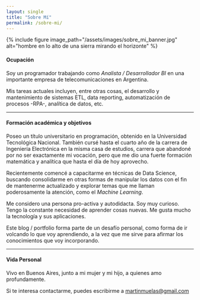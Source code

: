```yaml
---
layout: single
title: "Sobre Mí"
permalink: /sobre-mi/
---
```


{% include figure image_path="/assets/images/sobre_mi_banner.jpg" alt="hombre en lo alto de una sierra mirando el horizonte" %}

#### Ocupación

Soy un programador trabajando como _Analista / Desarrollador BI_ en una importante empresa de telecomunicaciones en Argentina.

Mis tareas actuales incluyen, entre otras cosas, el desarrollo y mantenimiento de sistemas ETL, data reporting, automatización de procesos -RPA-, analítica de datos, etc.

---

#### Formación académica y objetivos

Poseo un título universitario en programación, obtenido en la Universidad Tecnológica Nacional. También cursé hasta el cuarto año de la carrera de Ingeniería Electrónica en la misma casa de estudios, carrera que abandoné por no ser exactamente mi vocación, pero que me dio una fuerte formación matemática y analítica que hasta el día de hoy aprovecho.

Recientemente comencé a capacitarme en técnicas de Data Science, buscando consolidarme en otras formas de manipular los datos con el fin de mantenerme actualizado y explorar temas que me llaman poderosamente la atención, como el _Machine Learning_.

Me considero una persona pro-activa y autodidacta. Soy muy curioso. Tengo la constante necesidad de aprender cosas nuevas. Me gusta mucho la tecnología y sus aplicaciones.

Este blog / portfolio forma parte de un desafío personal, como forma de ir volcando lo que voy aprendiendo, a la vez que me sirve para afirmar los conocimientos que voy incorporando.

---

#### Vida Personal

Vivo en Buenos Aires, junto a mi mujer y mi hijo, a quienes amo profundamente.

Si te interesa contactarme, puedes escribirme a [martinmuelas@gmail.com](mailto:martinmuelas@gmail.com)
